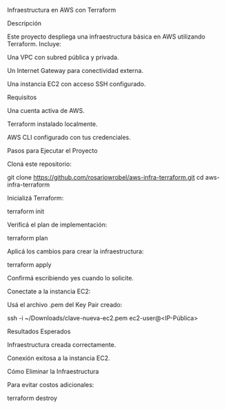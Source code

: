 Infraestructura en AWS con Terraform

Descripción

Este proyecto despliega una infraestructura básica en AWS utilizando Terraform. Incluye:

Una VPC con subred pública y privada.

Un Internet Gateway para conectividad externa.

Una instancia EC2 con acceso SSH configurado.

Requisitos

Una cuenta activa de AWS.

Terraform instalado localmente.

AWS CLI configurado con tus credenciales.

Pasos para Ejecutar el Proyecto

Cloná este repositorio:

git clone https://github.com/rosariowrobel/aws-infra-terraform.git
cd aws-infra-terraform

Inicializá Terraform:

terraform init

Verificá el plan de implementación:

terraform plan

Aplicá los cambios para crear la infraestructura:

terraform apply

Confirmá escribiendo yes cuando lo solicite.

Conectate a la instancia EC2:

Usá el archivo .pem del Key Pair creado:

ssh -i ~/Downloads/clave-nueva-ec2.pem ec2-user@<IP-Pública>

Resultados Esperados

Infraestructura creada correctamente.

Conexión exitosa a la instancia EC2.

Cómo Eliminar la Infraestructura

Para evitar costos adicionales:

terraform destroy
